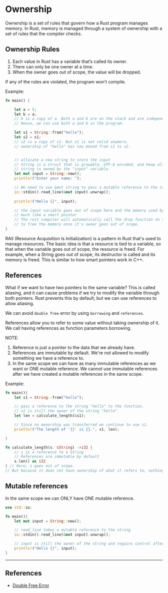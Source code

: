 # Ownership

Ownership is a set of rules that govern how a Rust program manages memory. In Rust, memory is managed through a system of ownership with a set of rules that the compiler checks. 

## Ownership Rules
1. Each value in Rust has a variable that’s called its owner.
2. There can only be one owner at a time.
3. When the owner goes out of scope, the value will be dropped.

If any of the rules are violated, the program won’t compile. 

Example:
```rust
fn main() {

    let a = 5;
    let b = a;  
    // b is a copy of a. Both a and b are on the stack and are independent of each other.
    // Hence, we can use both a and b in the program.

    let s1 = String::from("hello");
    let s2 = s1;
    // s2 is a copy of s1. But s1 is not valid anymore.
    // ownership of "hello" has now moved from s1 to s2.


    // allocate a new string to store the input
    // String is a struct that is growable, UTF-8 encoded, and heap allocated
    // string is owned by the "input" variable.
    let mut input = String::new();
    println!("Enter your name: ");

    // We need to use &mut string to pass a mutable reference to the string
    io::stdin().read_line(&mut input).unwrap();
    
    println!("Hello {}", input);

    // the input variable goes out of scope here and the memory used by input is freed
    // much like a smart pointer
    // The rust compiler will automatically call the drop function on the "input" variable
    // to free the memory once it's owner goes out of scope.
}
```

RAII (Resource Acquisition Is Initialization) is a pattern in Rust that's used to manage resources. The basic idea is that a resource is tied to a variable, so that when the variable goes out of scope, the resource is freed. For example, when a String goes out of scope, its destructor is called and its memory is freed. This is similar to how smart pointers work in C++.

## References

What if we want to have two pointers to the same variable? This is called aliasing, and it can cause problems if we try to modify the variable through both pointers. Rust prevents this by default, but we can use references to allow aliasing.

We can avoid `double free` error by using `borrowing` and `references`.

References allow you to refer to some value without taking ownership of it. We call having references as function parameters borrowing. 

NOTE: 
1. Reference is just a pointer to the data that we already have.
2. References are immutable by default. We're not allowed to modify something we have a reference to.
3. In the same scope we can have as many immutable references as we want or ONE mutable reference. We cannot use immutable references after we have created a mutable references in the same scope.

Example:
```rust
fn main(){
    let s1 = String::from("hello");

    // pass a reference to the string "hello" to the function.
    // s1 is still the owner of the string "hello"
    let len = calculate_length(&s1);

    // Since no ownership was transferred we continue to use s1. 
    println!("The length of '{}' is {}.", s1, len);

}

fn calculate_length(s: &String) ->i32 {
    // s is a reference to a String
    // References are immutable by default
    s.len() as i32
} // Here, s goes out of scope. 
// But because it does not have ownership of what it refers to, nothing happens.
```

## Mutable references

In the same scope we can ONLY have ONE mutable reference.

```rust
use std::io;

fn main(){
    let mut input = String::new();

    // read_line takes a mutable reference to the string
    io::stdin().read_line(&mut input).unwrap();

    // input is still the owner of the string and regains control after the function call
    println!("Hello {}", input);
}
```

---------------

## References

- [Double Free Error](https://doc.rust-lang.org/book/ch04-01-what-is-ownership.html#double-free-error)
